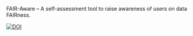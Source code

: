 FAIR-Aware – A self-assessment tool to raise awareness of users on data FAIRness.

<a href="https://doi.org/10.5281/zenodo.5084665"><img src="https://zenodo.org/badge/DOI/10.5281/zenodo.5084665.svg" alt="DOI"></a>


